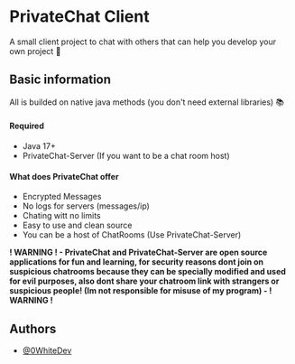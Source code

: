 
# PrivateChat Client

A small client project to chat with others that can help you develop your own project 💬

## Basic information

All is builded on native java methods (you don't need external libraries) 📚

#### Required
- Java 17+
- PrivateChat-Server (If you want to be a chat room host)

#### What does PrivateChat offer
- Encrypted Messages
- No logs for servers (messages/ip)
- Chating witt no limits
- Easy to use and clean source
- You can be a host of ChatRooms (Use PrivateChat-Server)

**! WARNING ! - PrivateChat and PrivateChat-Server are open source applications for fun and learning, for security reasons dont join on suspicious chatrooms because they can be specially modified and used for evil purposes, also dont share your chatroom link with strangers or suspicious people! (Im not responsible for misuse of my program) - ! WARNING !**

## Authors

- [@0WhiteDev](https://github.com/0WhiteDev)

